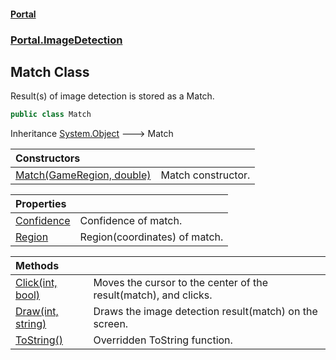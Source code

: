 #### [Portal](index.md 'index')
### [Portal.ImageDetection](Portal.ImageDetection.md 'Portal.ImageDetection')

## Match Class

Result(s) of image detection is stored as a Match.

```csharp
public class Match
```

Inheritance [System.Object](https://docs.microsoft.com/en-us/dotnet/api/System.Object 'System.Object') &#129106; Match

| Constructors | |
| :--- | :--- |
| [Match(GameRegion, double)](Match.Match(GameRegion,double).md 'Portal.ImageDetection.Match.Match(Portal.GameRegion, double)') | Match constructor. |

| Properties | |
| :--- | :--- |
| [Confidence](Match.Confidence.md 'Portal.ImageDetection.Match.Confidence') | Confidence of match. |
| [Region](Match.Region.md 'Portal.ImageDetection.Match.Region') | Region(coordinates) of match. |

| Methods | |
| :--- | :--- |
| [Click(int, bool)](Match.Click(int,bool).md 'Portal.ImageDetection.Match.Click(int, bool)') | Moves the cursor to the center of the result(match), and clicks. |
| [Draw(int, string)](Match.Draw(int,string).md 'Portal.ImageDetection.Match.Draw(int, string)') | Draws the image detection result(match) on the screen. |
| [ToString()](Match.ToString().md 'Portal.ImageDetection.Match.ToString()') | Overridden ToString function. |
